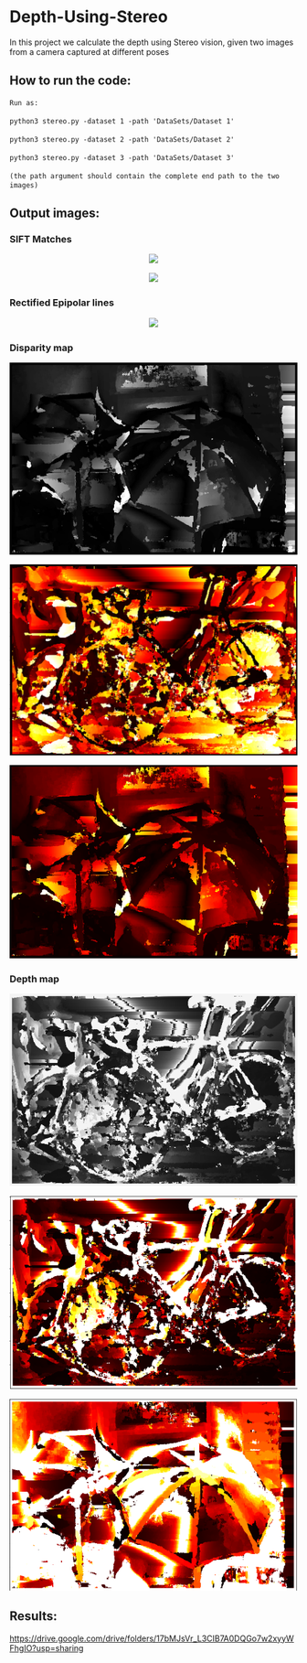 # Depth-Using-Stereo
In this project we calculate the depth using Stereo vision, given two images from a camera captured at different poses

## How to run the code:
	Run as:
	
	python3 stereo.py -dataset 1 -path 'DataSets/Dataset 1'
	
	python3 stereo.py -dataset 2 -path 'DataSets/Dataset 2'
	
	python3 stereo.py -dataset 3 -path 'DataSets/Dataset 3'
	
	(the path argument should contain the complete end path to the two images)

## Output images:
### SIFT Matches
<p align="center">
<img src="data/match.png"/>
</p>
<p align="center">
<img src="data/matches.png"/>
</p>

### Rectified Epipolar lines
<p align="center">
<img src="data/Epipolarlines_rectified_1.png"/>
</p>

### Disparity map
<p align="center">
<img src="data/disparity_grayscale_1.png"/>
</p>
<p align="center">
<img src="data/disparity.png"/>
</p>
<p align="center">
<img src="data/disparity_1.png"/>
</p>

### Depth map
<p align="center">
<img src="data/depth_grayscale.png"/>
</p>
<p align="center">
<img src="data/depth_image.png"/>
</p>
<p align="center">
<img src="data/depth_image_1.png"/>
</p>

## Results:
https://drive.google.com/drive/folders/17bMJsVr_L3CIB7A0DQGo7w2xyyWFhgIO?usp=sharing
